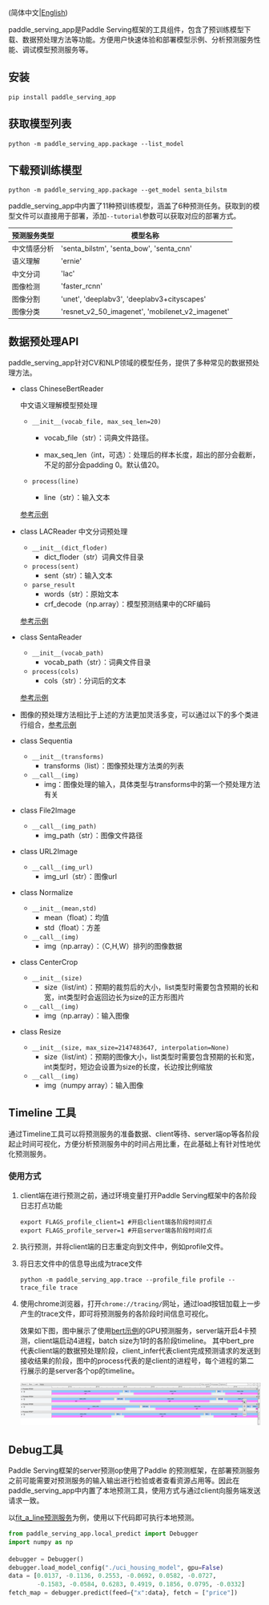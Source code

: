 (简体中文|[English](./README.md))

paddle_serving_app是Paddle Serving框架的工具组件，包含了预训练模型下载、数据预处理方法等功能。方便用户快速体验和部署模型示例、分析预测服务性能、调试模型预测服务等。

## 安装

```shell
pip install paddle_serving_app
```

## 获取模型列表

```shell
python -m paddle_serving_app.package --list_model
```

## 下载预训练模型

```shell
python -m paddle_serving_app.package --get_model senta_bilstm
```

paddle_serving_app中内置了11种预训练模型，涵盖了6种预测任务。获取到的模型文件可以直接用于部署，添加`--tutorial`参数可以获取对应的部署方式。

| 预测服务类型 | 模型名称                                         |
| ------------ | ------------------------------------------------ |
| 中文情感分析 | 'senta_bilstm', 'senta_bow', 'senta_cnn'         |
| 语义理解     | 'ernie'                                          |
| 中文分词     | 'lac'                                            |
| 图像检测     | 'faster_rcnn'                                    |
| 图像分割     | 'unet', 'deeplabv3', 'deeplabv3+cityscapes'                              |
| 图像分类     | 'resnet_v2_50_imagenet', 'mobilenet_v2_imagenet' |

## 数据预处理API

paddle_serving_app针对CV和NLP领域的模型任务，提供了多种常见的数据预处理方法。

- class ChineseBertReader 
  
    中文语义理解模型预处理

  - `__init__(vocab_file, max_seq_len=20)`

    - vocab_file（str）：词典文件路径。

    - max_seq_len（int，可选）：处理后的样本长度，超出的部分会截断，不足的部分会padding 0。默认值20。

  - `process(line)`
    - line（str）：输入文本

  [参考示例](../examples/bert/bert_client.py)

- class LACReader 中文分词预处理

  - `__init__(dict_floder)`
    - dict_floder（str）词典文件目录
  - `process(sent)`
    - sent（str）：输入文本
  - `parse_result`
    - words（str）：原始文本
    - crf_decode（np.array）：模型预测结果中的CRF编码

  [参考示例](../examples/lac/lac_web_service.py)

- class SentaReader

  - `__init__(vocab_path)`
    - vocab_path（str）：词典文件目录
  - `process(cols)`
    - cols（str）：分词后的文本

  [参考示例](../examples/senta/senta_web_service.py)

- 图像的预处理方法相比于上述的方法更加灵活多变，可以通过以下的多个类进行组合，[参考示例](../examples/imagenet/resnet50_rpc_client.py)

- class Sequentia

  - `__init__(transforms)`
    - transforms（list）：图像预处理方法类的列表
  - `__call__(img)`
    - img：图像处理的输入，具体类型与transforms中的第一个预处理方法有关

- class File2Image

  - `__call__(img_path)`
    - img_path（str）：图像文件路径

- class URL2Image

  - `__call__(img_url)`
    - img_url（str）：图像url

- class Normalize

  - `__init__(mean,std)`
    - mean（float）：均值
    - std（float）：方差
  - `__call__(img)`
    - img（np.array）：（C,H,W）排列的图像数据

- class CenterCrop

  - `__init__(size)`
    - size（list/int）：预期的裁剪后的大小，list类型时需要包含预期的长和宽，int类型时会返回边长为size的正方形图片
  - `__call__(img)`
    - img（np.array）：输入图像

- class Resize

  - `__init__(size, max_size=2147483647, interpolation=None)`
    - size（list/int）：预期的图像大小，list类型时需要包含预期的长和宽，int类型时，短边会设置为size的长度，长边按比例缩放
  - `__call__(img)`
    - img（numpy array）：输入图像

## Timeline 工具

通过Timeline工具可以将预测服务的准备数据、client等待、server端op等各阶段起止时间可视化，方便分析预测服务中的时间占用比重，在此基础上有针对性地优化预测服务。

### 使用方式

1. client端在进行预测之前，通过环境变量打开Paddle Serving框架中的各阶段日志打点功能

   ```shell
   export FLAGS_profile_client=1 #开启client端各阶段时间打点
   export FLAGS_profile_server=1 #开启server端各阶段时间打点
   ```

2. 执行预测，并将client端的日志重定向到文件中，例如profile文件。

3. 将日志文件中的信息导出成为trace文件

   ```shell
   python -m paddle_serving_app.trace --profile_file profile --trace_file trace
   ```

4. 使用chrome浏览器，打开`chrome://tracing/`网址，通过load按钮加载上一步产生的trace文件，即可将预测服务的各阶段时间信息可视化。

   效果如下图，图中展示了使用[bert示例](https://github.com/PaddlePaddle/Serving/tree/develop/python/examples/bert)的GPU预测服务，server端开启4卡预测，client端启动4进程，batch size为1时的各阶段timeline。
其中bert_pre代表client端的数据预处理阶段，client_infer代表client完成预测请求的发送到接收结果的阶段，图中的process代表的是client的进程号，每个进程的第二行展示的是server各个op的timeline。

   ![timeline](../../doc/timeline-example.png)

## Debug工具

Paddle Serving框架的server预测op使用了Paddle 的预测框架，在部署预测服务之前可能需要对预测服务的输入输出进行检验或者查看资源占用等。因此在paddle_serving_app中内置了本地预测工具，使用方式与通过client向服务端发送请求一致。

以[fit_a_line预测服务](../examples/fit_a_line)为例，使用以下代码即可执行本地预测。

```python
from paddle_serving_app.local_predict import Debugger
import numpy as np

debugger = Debugger()
debugger.load_model_config("./uci_housing_model", gpu=False)
data = [0.0137, -0.1136, 0.2553, -0.0692, 0.0582, -0.0727,
        -0.1583, -0.0584, 0.6283, 0.4919, 0.1856, 0.0795, -0.0332]
fetch_map = debugger.predict(feed={"x":data}, fetch = ["price"])
```
